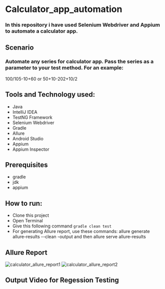# Calculator_app_automation

### In this repository i have used Selenium Webdriver and Appium  to automate a calculator app.

## Scenario
### Automate any series for calculator app. Pass the series as a parameter to your test method. For an example:
100/105-10+60 or 50+10-202+10/2

## Tools and Technology used:
- Java
- IntelliJ IDEA
- TestNG Framework
- Selenium Webdriver
- Gradle
- Allure
- Android Studio
- Appium
- Appium Inspector

## Prerequisites
- gradle
- jdk
- appium

## How to run:
 - Clone this project
 - Open Terminal
 - Give this following command ```gradle clean test```
 - For generating Allure report, use these commands: allure generate allure-results --clean -output and then allure serve allure-results


 

 ## Allure Report
 ![calculator_allure_report1](https://github.com/fahmidasultana14/Calculator_app_automation/assets/101444545/ab053ec1-2dd6-4aa8-8895-b02f702dc374)
 ![calculator_allure_report2](https://github.com/fahmidasultana14/Calculator_app_automation/assets/101444545/edfdecbd-7448-478a-b38b-53e56f660809)

 
 ## Output Video for Regession Testing
 

 




